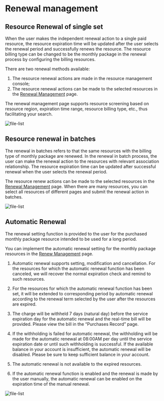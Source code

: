 # Renewal management
## Resource Renewal of single set
When the user makes the independent renewal action to a single paid resource, the resource expiration time will be updated after the user selects the renewal period and successfully renews the resource. The resource billing type can be changed to be the monthly package in the renewal process by configuring the billing resources.

There are two renewal methods available:

1. The resource renewal actions are made in the resource management console;
2. The resource renewal actions can be made to the selected resources in the [Renewal Management](https://renewal-console.jdcloud.com/renew) page.

The renewal management page supports resource screening based on resource region, expiration time range, resource billing type, etc., thus facilitating your search.

![file-list](https://github.com/jdcloudcom/cn/blob/edit/image/Charge/%E7%BB%AD%E8%B4%B91.png)

## Resource renewal in batches
The renewal in batches refers to that the same resources with the billing type of monthly package are renewed. In the renewal in batch process, the user can make the renewal action to the resources with relevant association relationship. The resource expiration time can be updated after successful renewal when the user selects the renewal period.

The resource renew actions can be made to the selected resources in the [Renewal Management](https://renewal-console.jdcloud.com/renew) page. When there are many resources, you can select all resources of different pages and submit the renewal action in batches.

![file-list](https://github.com/jdcloudcom/cn/blob/edit/image/Charge/%E7%BB%AD%E8%B4%B92.jpg)

## Automatic Renewal
 The renewal setting function is provided to the user for the purchased monthly package resource intended to be used for a long period.

You can implement the automatic renewal setting for the monthly package resources in the [Renew Management](https://renewal-console.jdcloud.com/renew) page.

1. Automatic renewal supports setting, modification and cancellation. For the resources for which the automatic renewal function has been canceled, we will recover the normal expiration check and remind to such resources.

2. For the resources for which the automatic renewal function has been set, it will be extended to corresponding period by automatic renewal according to the renewal term selected by the user after the resources are expired.

3. The charge will be withheld 7 days (natural day) before the service expiration day for the automatic renewal and the real-time bill will be provided. Please view the bill in the “Purchases Record” page.

4. If the withholding is failed for automatic renewal, the withholding will be made for the automatic renewal at 08:00AM per day until the service expiration date or until such withholding is successful. If the available balance in your account is insufficient, the automatic renewal will be disabled. Please be sure to keep sufficient balance in your account.

5. The automatic renewal is not available to the expired resources.

6. If the automatic renewal function is enabled and the renewal is made by the user manually, the automatic renewal can be enabled on the expiration time of the manual renewal.

![file-list](https://github.com/jdcloudcom/cn/blob/edit/image/Charge/%E7%BB%AD%E8%B4%B93.jpg)
